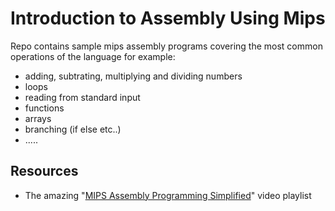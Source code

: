 # Introduction to Assembly Using Mips

Repo contains sample mips assembly programs covering the most common operations of the language for example:
- adding, subtrating, multiplying and dividing numbers
- loops
- reading from standard input
- functions
- arrays
- branching (if else etc..)
- .....

## Resources
- The amazing "[MIPS Assembly Programming Simplified](https://www.youtube.com/watch?v=u5Foo6mmW0I&list=PL5b07qlmA3P6zUdDf-o97ddfpvPFuNa5A)" video playlist 